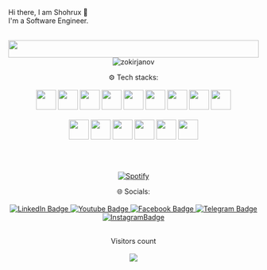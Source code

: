 
Hi there, I am Shohrux 👋<br>I'm a Software Engineer.<br><br>

<p  align="center">
<img  src="https://readme-typing-svg.herokuapp.com/?size=35&center=true&vCenter=true&color=03989EFF&width=900&lines=Back-end+Developer;"  width="100%"  height="35px></a>
</p>
<br>
<br>

<br>

<p align="center"> <img src="https://github-readme-stats.vercel.app/api?username=zokirjanov&show_icons=true&theme=gotham" alt="zokirjanov" />
  
<br>

<div align="center">
⚙️ Tech stacks:
</div><br>


<div align="center">
<code><img height="40" width="40" src="https://seeklogo.com/images/C/c-sharp-c-logo-02F17714BA-seeklogo.com.png"></code>
<code><img height="40" width="40" src="https://upload.wikimedia.org/wikipedia/commons/1/19/C_Logo.png"></code>
<code><img height="40" width="40" src="https://upload.wikimedia.org/wikipedia/commons/e/ee/.NET_Core_Logo.svg"></code>
<code><img height="40" width="40" src="https://seeklogo.com/images/X/xamarin-logo-F85620A85D-seeklogo.com.png"></code>
<code><img height="40" width="40" src="https://i0.wp.com/www.mooict.com/wp-content/uploads/2018/06/wpf-c-sharp-tutorial-thumbnail.jpg?fit=300%2C300&ssl=1"></code>
<code><img height="40" width="40" src="https://seeklogo.com/images/P/python-logo-A32636CAA3-seeklogo.com.png"></code>
<code><img height="40" width="40" src="https://seeklogo.com/images/M/mysql-logo-B047FB7790-seeklogo.com.png"></code>
<code><img height="40" width="40" src="https://seeklogo.com/images/P/postgresql-logo-5309879B58-seeklogo.com.png"></code>
<code><img height="40" width="40" src="https://seeklogo.com/images/G/git-logo-CD8D6F1C09-seeklogo.com.png"></code>
</div><br>
<div align="center">
<code><img height="40" width="40" src="https://seeklogo.com/images/H/html5-without-wordmark-color-logo-14D252D878-seeklogo.com.png"></code>
<code><img height="40" width="40" src="https://seeklogo.com/images/C/css-3-logo-023C1A7171-seeklogo.com.png"></code>
<code><img height="40" width="40" src="https://seeklogo.com/images/T/tailwind-css-logo-5AD4175897-seeklogo.com.png"></code>
<code><img height="40" width="40" src="https://seeklogo.com/images/J/javascript-js-logo-2949701702-seeklogo.com.png"></code>
<code><img height="40" width="40" src="https://seeklogo.com/images/T/typescript-logo-B29A3F462D-seeklogo.com.png"></code>
<code><img height="40" width="40" src="https://seeklogo.com/images/A/angular-logo-B76B1CDE98-seeklogo.com.png"></code>
</div>

  
 <br>




&nbsp;<div align="center">
  [![Spotify](https://novatorem.vercel.app/api/spotify?background_color=0d1117&border_color=ffffff)]([https://open.spotify.com/user/omnitenebris](https://open.spotify.com/artist/6qqNVTkY8uBg9cP3Jd7DAH?si=68c9b766fcc44b25&nd=1))
</div>

 <div align="center">
🌐 Socials:
</div><br>
<div id="badges" align="center">
  <a href="https://www.linkedin.com/in/shohrux-zokirjonov-935b67228/">
    <img src="https://img.shields.io/badge/LinkedIn-blue?style=for-the-badge&logo=linkedin&logoColor=white" alt="LinkedIn Badge"/>
  </a>
  <a href="https://www.youtube.com/channel/UC2JUex4LmdImea-1M1exZgQ">
    <img src="https://img.shields.io/badge/YouTube-red?style=for-the-badge&logo=youtube&logoColor=white" alt="Youtube Badge"/>
  </a>
    <a href="https://www.facebook.com/shohruxbek.zokirjonov">
    <img src="https://img.shields.io/badge/Facebook-blue?style=for-the-badge&logo=facebook&logoColor=white" alt="Facebook Badge"/>
  </a>
  <a href="https://www.telegram.me/ShohruxZokirjonov">
    <img src="https://img.shields.io/badge/Telegram-blue?style=for-the-badge&logo=telegram&logoColor=white" alt="Telegram Badge"/>
  </a>
  <a href="https://www.instagram.com/wr.blog">
    <img src="https://img.shields.io/badge/Instagram-darkviolet?style=for-the-badge&logo=instagram&logoColor=white" alt="InstagramBadge"/>
  </a>
</div>

<br>

<p align="center"> 
  Visitors count<br><br>
  <img src="https://profile-counter.glitch.me/zokirjanov/count.svg" />
</p>
